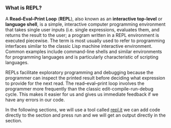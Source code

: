 ### What is REPL?

A **Read–Eval–Print Loop** (**REPL**), also known as an **interactive top-level** or **language shell**, is a simple, interactive computer programming environment that takes single user inputs (i.e. single expressions, evaluates them, and returns the result to the user; a program written in a REPL environment is executed piecewise. The term is most usually used to refer to programming interfaces similar to the classic Lisp machine interactive environment. Common examples include command-line shells and similar environments for programming languages and is particularly characteristic of scripting languages.

REPLs facilitate exploratory programming and debugging because the programmer can inspect the printed result before deciding what expression to provide for the next read. The read–eval–print loop involves the programmer more frequently than the classic edit-compile-run-debug cycle. This makes it easier for us and gives us immediate feedback if we have any errors in our code. 

In the following sections, we will use a tool called [repl.it](https://repl.it/) we can add code directly to the section and press run and we will get an output directly in the section. 
